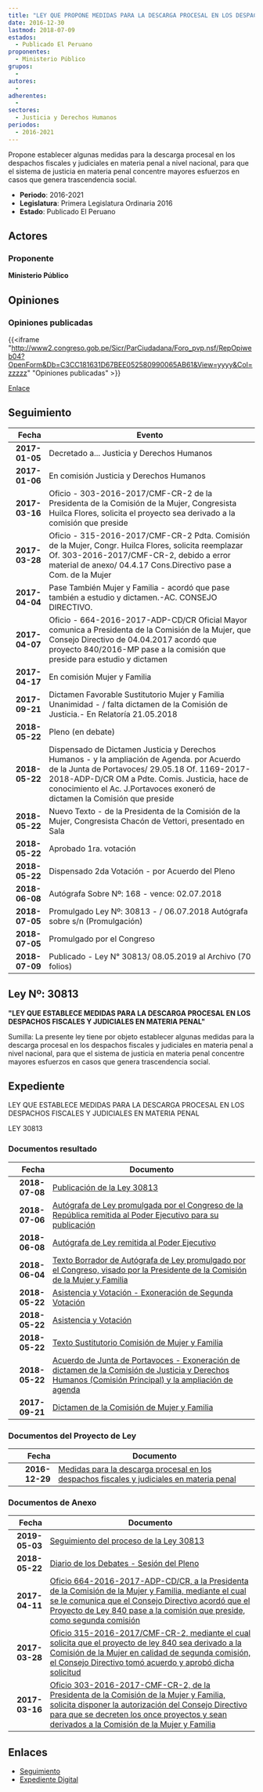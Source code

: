 ```yaml
---
title: "LEY QUE PROPONE MEDIDAS PARA LA DESCARGA PROCESAL EN LOS DESPACHOS FISCALES Y JUDICIALES EN MATERIA PENAL"
date: 2016-12-30
lastmod: 2018-07-09
estados: 
  - Publicado El Peruano
proponentes: 
  - Ministerio Público
grupos: 
  - 
autores: 
  - 
adherentes: 
  - 
sectores: 
  - Justicia y Derechos Humanos
periodos: 
  - 2016-2021
---
```


Propone establecer algunas medidas para la descarga procesal en los despachos fiscales y judiciales en materia penal a nivel nacional, para que el sistema de justicia en materia penal concentre mayores esfuerzos en casos que genera trascendencia social.

- **Periodo**: 2016-2021
- **Legislatura**: Primera Legislatura Ordinaria 2016
- **Estado**: Publicado El Peruano

## Actores

### Proponente

**Ministerio Público**


## Opiniones

### Opiniones publicadas

{{<iframe "http://www2.congreso.gob.pe/Sicr/ParCiudadana/Foro_pvp.nsf/RepOpiweb04?OpenForm&Db=C3CC181631D67BEE052580990065AB61&View=yyyy&Col=zzzzz" "Opiniones publicadas" >}}

[Enlace](http://www2.congreso.gob.pe/Sicr/ParCiudadana/Foro_pvp.nsf/RepOpiweb04?OpenForm&Db=C3CC181631D67BEE052580990065AB61&View=yyyy&Col=zzzzz)

## Seguimiento

| Fecha | Evento |
|------:|--------|
| **2017-01-05** | Decretado a... Justicia y Derechos Humanos|
| **2017-01-06** | En comisión Justicia y Derechos Humanos|
| **2017-03-16** | Oficio - 303-2016-2017/CMF-CR-2 de la Presidenta de la Comisión de la Mujer, Congresista Huilca Flores, solicita el proyecto sea derivado a la comisión que preside|
| **2017-03-28** | Oficio - 315-2016-2017/CMF-CR-2 Pdta. Comisión de la Mujer, Congr. Huilca Flores, solicita reemplazar Of. 303-2016-2017/CMF-CR-2, debido a error material de anexo/ 04.4.17 Cons.Directivo pase a Com. de la Mujer|
| **2017-04-04** | Pase También Mujer y Familia - acordó que pase también a estudio y dictamen.-AC. CONSEJO DIRECTIVO.|
| **2017-04-07** | Oficio - 664-2016-2017-ADP-CD/CR Oficial Mayor comunica a Presidenta de la Comisión de la Mujer, que Consejo Directivo de 04.04.2017 acordó que proyecto 840/2016-MP pase a la comisión que preside para estudio y dictamen|
| **2017-04-17** | En comisión Mujer y Familia|
| **2017-09-21** | Dictamen Favorable Sustitutorio Mujer y Familia Unanimidad - / falta dictamen de la Comisión de Justicia.- En Relatoría 21.05.2018|
| **2018-05-22** | Pleno (en debate)|
| **2018-05-22** | Dispensado de Dictamen Justicia y Derechos Humanos - y la ampliación de Agenda. por Acuerdo de la Junta de Portavoces/ 29.05.18 Of. 1169-2017-2018-ADP-D/CR OM a Pdte. Comis. Justicia, hace de conocimiento el Ac. J.Portavoces exoneró de dictamen la Comisión que preside|
| **2018-05-22** | Nuevo Texto - de la Presidenta de la Comisión de la Mujer, Congresista Chacón de Vettori, presentado en Sala|
| **2018-05-22** | Aprobado 1ra. votación|
| **2018-05-22** | Dispensado 2da Votación - por Acuerdo del Pleno|
| **2018-06-08** | Autógrafa Sobre Nº: 168 - vence: 02.07.2018|
| **2018-07-05** | Promulgado Ley Nº: 30813 - / 06.07.2018 Autógrafa sobre s/n (Promulgación)|
| **2018-07-05** | Promulgado por el Congreso|
| **2018-07-09** | Publicado - Ley N° 30813/ 08.05.2019 al Archivo (70 folios)|

## Ley Nº: 30813

**"LEY QUE ESTABLECE MEDIDAS PARA LA DESCARGA PROCESAL EN LOS DESPACHOS FISCALES Y JUDICIALES EN MATERIA PENAL"**

Sumilla: La presente ley tiene por objeto establecer algunas medidas para la descarga procesal en los despachos fiscales y judiciales en materia penal a nivel nacional, para que el sistema de justicia en materia penal concentre mayores esfuerzos en casos que genera trascendencia social.


## Expediente

LEY QUE ESTABLECE MEDIDAS PARA LA DESCARGA PROCESAL EN LOS DESPACHOS FISCALES Y JUDICIALES EN MATERIA PENAL

LEY 30813


### Documentos resultado

| Fecha | Documento |
|------:|--------|
| **2018-07-08** | [Publicación de la Ley 30813](http://www.leyes.congreso.gob.pe/Documentos/2016_2021/ADLP/Normas_Legales/30813-LEY.pdf) |
| **2018-07-06** | [Autógrafa de Ley promulgada por el Congreso de la República remitida al Poder Ejecutivo para su publicación](http://www.leyes.congreso.gob.pe/Documentos/2016_2021/ADLP/Texto_Aprobado/AU0084020180706.pdf) |
| **2018-06-08** | [Autógrafa de Ley remitida al Poder Ejecutivo](http://www.leyes.congreso.gob.pe/Documentos/2016_2021/Autografas/Ley_y_de_Resolucion_Legislativa/AU0084020180608.pdf) |
| **2018-06-04** | [Texto Borrador de Autógrafa de Ley promulgado por el Congreso, visado por la Presidente de la Comisión de la Mujer y Familia](http://www.leyes.congreso.gob.pe/Documentos/2016_2021/Texto_Borrador_de_Autografa/BAU00840_20180604.pdf) |
| **2018-05-22** | [Asistencia y Votación - Exoneración de Segunda Votación](http://www.leyes.congreso.gob.pe/Documentos/2016_2021/Asistencia_y_Votacion/Proyectos_de_Ley/Exoneracion_de_Segunda_Votacion/ESV00840_20180522.pdf) |
| **2018-05-22** | [Asistencia y Votación](http://www.leyes.congreso.gob.pe/Documentos/2016_2021/Asistencia_y_Votacion/Proyectos_de_Ley/AV00840_20180522.pdf) |
| **2018-05-22** | [Texto Sustitutorio Comisión de Mujer y Familia](http://www.leyes.congreso.gob.pe/Documentos/2016_2021/Texto_Sustitutorio/Proyectos_de_Ley/TS0084020180522..pdf) |
| **2018-05-22** | [Acuerdo de Junta de Portavoces - Exoneración de dictamen de la Comisión de Justicia y Derechos Humanos (Comisión Principal) y la ampliación de agenda](http://www.leyes.congreso.gob.pe/Documentos/2016_2021/Acuerdos/Junta_Portavoces/AJP00840_20180522.pdf) |
| **2017-09-21** | [Dictamen de la Comisión de Mujer y Familia](http://www.leyes.congreso.gob.pe/Documentos/2016_2021/Dictamenes/Proyectos_de_Ley/00840DC16MAY_20170921.pdf) |

### Documentos del Proyecto de Ley

| Fecha | Documento |
|------:|--------|
| **2016-12-29** | [Medidas para la descarga procesal en los despachos fiscales y judiciales en materia penal](http://www.leyes.congreso.gob.pe/Documentos/2016_2021/Proyectos_de_Ley_y_de_Resoluciones_Legislativas/PL00840_20161222.pdf) |

### Documentos de Anexo

| Fecha | Documento |
|------:|--------|
| **2019-05-03** | [Seguimiento del proceso de la Ley 30813](http://www.leyes.congreso.gob.pe/Documentos/2016_2021/Seguimiento_de_Proyectos_de_Ley/00840PL_20190503.pdf) |
| **2018-05-22** | [Diario de los Debates - Sesión del Pleno](http://www.leyes.congreso.gob.pe/Documentos/2016_2021/ADLP/Diario_Debates/30813-TDD.pdf) |
| **2017-04-11** | [Oficio 664-2016-2017-ADP-CD/CR, a la Presidenta de la Comisión de la Mujer y Familia, mediante el cual se le comunica que el Consejo Directivo acordó que el Proyecto de Ley 840 pase a la comisión que preside, como segunda comisión](http://www.leyes.congreso.gob.pe/Documentos/2016_2021/Oficios/Oficialia_Mayor/OFICIO-664-2016-2017-ADP-CD-CR.pdf) |
| **2017-03-28** | [Oficio 315-2016-2017/CMF-CR-2, mediante el cual solicita que el proyecto de ley 840 sea derivado a la Comisión de la Mujer en calidad de segunda comisión, el Consejo Directivo tomó acuerdo y aprobó dicha solicitud](http://www.leyes.congreso.gob.pe/Documentos/2016_2021/Oficios/Comisiones_Ordinarias/OFICIO-315-2016-2017-CMF-CR-2..pdf) |
| **2017-03-16** | [Oficio 303-2016-2017-CMF-CR-2, de la Presidenta de la Comisión de la Mujer y Familia, solicita disponer la autorización del Consejo Directivo para que se decreten los once proyectos y sean derivados a la Comisión de la Mujer y Familia](http://www.leyes.congreso.gob.pe/Documentos/2016_2021/Oficios/Comisiones_Ordinarias/OFICIO-303_2016-2017-CMF-CR-2.pdf) |

## Enlaces 

- [Seguimiento](http://www2.congreso.gob.pe/Sicr/TraDocEstProc/CLProLey2016.nsf/f7fff46988ca05b1052578e100829cc7/358f07ccb15c6fd105258099005f92d6?OpenDocument)
- [Expediente Digital](http://www2.congreso.gob.pe/Sicr/TraDocEstProc/CLProLey2016.nsf/f7fff46988ca05b1052578e100829cc7/358f07ccb15c6fd105258099005f92d6?OpenDocument&Click=05257FB7005EB655.eb71d0cf91d8294e05256cdf006b5706/$Body/0.1C6C)
